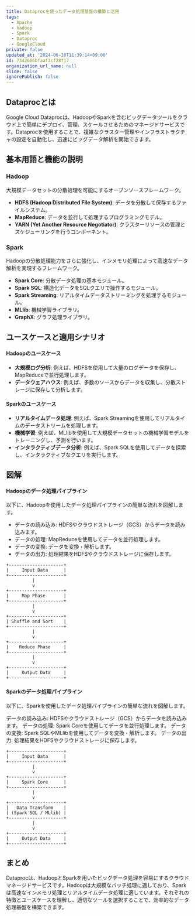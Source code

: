 ```yaml
---
title: Dataprocを使ったデータ処理基盤の構築と活用
tags:
  - Apache
  - hadoop
  - Spark
  - Dataproc
  - GoogleCloud
private: false
updated_at: '2024-06-10T11:39:14+09:00'
id: 7342606bfaaf3cf28f17
organization_url_name: null
slide: false
ignorePublish: false
---
```

## Dataprocとは
Google Cloud Dataprocは、HadoopやSparkを含むビッグデータツールをクラウド上で簡単にデプロイ、管理、スケールさせるためのマネージドサービスです。Dataprocを使用することで、複雑なクラスター管理やインフラストラクチャの設定を自動化し、迅速にビッグデータ解析を開始できます。

## 基本用語と機能の説明

### **Hadoop**
大規模データセットの分散処理を可能にするオープンソースフレームワーク。
  - **HDFS (Hadoop Distributed File System)**: データを分散して保存するファイルシステム。
  - **MapReduce**: データを並行して処理するプログラミングモデル。
  - **YARN (Yet Another Resource Negotiator)**: クラスターリソースの管理とスケジューリングを行うコンポーネント。

### **Spark**
Hadoopの分散処理能力をさらに強化し、インメモリ処理によって高速なデータ解析を実現するフレームワーク。
  - **Spark Core**: 分散データ処理の基本モジュール。
  - **Spark SQL**: 構造化データをSQLクエリで操作するモジュール。
  - **Spark Streaming**: リアルタイムデータストリーミングを処理するモジュール。
  - **MLlib**: 機械学習ライブラリ。
  - **GraphX**: グラフ処理ライブラリ。

## ユースケースと適用シナリオ

#### Hadoopのユースケース
- **大規模ログ分析**: 例えば、HDFSを使用して大量のログデータを保存し、MapReduceで並行処理します。
- **データウェアハウス**: 例えば、多数のソースからデータを収集し、分散ストレージに保存して分析します。

#### Sparkのユースケース
- **リアルタイムデータ処理**: 例えば、Spark Streamingを使用してリアルタイムのデータストリームを処理します。
- **機械学習**: 例えば、MLlibを使用して大規模データセットの機械学習モデルをトレーニングし、予測を行います。
- **インタラクティブデータ分析**: 例えば、Spark SQLを使用してデータを探索し、インタラクティブなクエリを実行します。

## 図解

#### Hadoopのデータ処理パイプライン
以下に、Hadoopを使用したデータ処理パイプラインの簡単な流れを図解します。

- データの読み込み: HDFSやクラウドストレージ（GCS）からデータを読み込みます。
- データの処理: MapReduceを使用してデータを並行処理します。
- データの変換: データを変換・解析します。
- データの出力: 処理結果をHDFSやクラウドストレージに保存します。

```plaintext
+---------------------+
|     Input Data      |
+---------------------+
          |
          v
+---------------------+
|     Map Phase       |
+---------------------+
          |
          v
+---------------------+
| Shuffle and Sort    |
+---------------------+
          |
          v
+---------------------+
|    Reduce Phase     |
+---------------------+
          |
          v
+---------------------+
|     Output Data     |
+---------------------+
```
#### Sparkのデータ処理パイプライン
以下に、Sparkを使用したデータ処理パイプラインの簡単な流れを図解します。

データの読み込み: HDFSやクラウドストレージ（GCS）からデータを読み込みます。
データの処理: Spark Coreを使用してデータを並行処理します。
データの変換: Spark SQLやMLlibを使用してデータを変換・解析します。
データの出力: 処理結果をHDFSやクラウドストレージに保存します。
```
+---------------------+
|     Input Data      |
+---------------------+
          |
          v
+---------------------+
|     Spark Core      |
+---------------------+
          |
          v
+---------------------+
|   Data Transform    |
| (Spark SQL / MLlib) |
+---------------------+
          |
          v
+---------------------+
|     Output Data     |
+---------------------+
```
## まとめ
Dataprocは、HadoopとSparkを用いたビッグデータ処理を容易にするクラウドマネージドサービスです。Hadoopは大規模なバッチ処理に適しており、Sparkは高速なインメモリ処理とリアルタイムデータ処理に適しています。それぞれの特徴とユースケースを理解し、適切なツールを選択することで、効率的なデータ処理基盤を構築できます。
